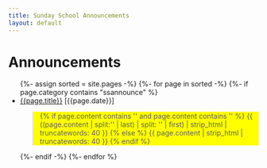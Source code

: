 ```yaml
---
title: Sunday School Announcements
layout: default
---
```



# Announcements



<ul class="category-list">
  {%- assign sorted = site.pages  -%}
  {%- for page in sorted -%}
  {%- if page.category contains "ssannounce" %}
  <li><a href="/{{page.path | replace: '.html', ''}}">{{page.title}}</a> [{{page.date}}]
    <blockquote style="background-color:yellow">

{% if page.content contains '<!--excerpt.start-->' and page.content contains '<!--excerpt.end-->' %}
	{{ ((page.content | split:'<!--excerpt.start-->' | last) | split: '<!--excerpt.end-->' | first) | strip_html | truncatewords: 40 }}
{% else %}
	{{ page.content | strip_html | truncatewords: 40 }}
{% endif %}

</blockquote>

  </li>
  {%- endif -%}
  {%- endfor %}
</ul>


